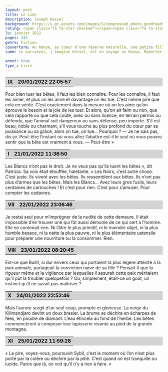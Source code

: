 ```yaml
--- 
layout: post
title: Le Lion
description: Joseph Kessel
background: https://i.gr-assets.com/images/S/compressed.photo.goodreads.com/books/1348788781i/1453138._UY630_SR1200,630_.jpg
rating: <span class="fa fa-star checked"></span><span class="fa fa-star checked"></span><span class="fa fa-star checked"></span><span class="fa fa-star checked"></span><span class="fa fa-star checked"></span>
lu: janvier 2022
pages: 243
genre: Fiction
couverture: Au Kenya, au coeur d'une réserve naturelle, une petite fille vit en contact étroit avec la nature et les animaux. Fasciné par l'étrange pouvoir qui permet à la jeune fille de communiquer avec le monde sauvage, le narrateur raconte la relation mystérieuse qu'elle a tissée avec un lion.
summ: Le narrateur, j'imagine Kessel, est en voyage au Kenya. Reporter et ecrivain il décrit ses aventures et ses découvertes du monde sauvage et civilisé. Près de Nairobi, il s'installe dans une demeure appartenant au gardien d'un parc royal sous le décret de la courounne anglaise. Lors de ses premières heures face à la splendeur du parc, avec le regard figé sur l'abreuvoir et les animaux ensemble en paix, sous le décor du Klimondjaro, il rencontre une petite fille, Patricia, avec ses deux animaux de compagnies sauvages. Patricia, fille de Johm Bullit, gérant du parc et ancien grand braquannier, et Sybil, disputée entre son amour pour son homme et sa fille et sa peur de l'environnement dans lequel grandit sa fille, se fait rapidement amis avec le narrateur et lui promet de faire découvrir les plus belles beautés du parc. On apprend vite l'incroyable relation entre le grand lion King, roi du parc, et la petite Patricia. C'est elle, avec sa famille, qui s'en ont occupé quand il était encore un lionceau. Elle le commande, elle joue avec, elle décide qui peut s'en approcher. King heureux de sa présence ne fait qu'obéir et d'adapter sa force à celle de Patricia. Kessel est un element adouciseur dans cette famille en pleine crise due à la peur de Sybil pour son enfant dans cet environnement hostil et par le grand amour qui les unis mais qui les empèche de se diviser entre eux. Lorsque les Maasaï, tribu tuese de lions lors de cerémonies de passage de morane, jeune adulte, vers l'age adulte font leur entrée en scène, on comprend vite que l'on assistera bientôt à un drame. Ouriounga, un des jeunes moranes et sous la tutelle du chef de la tribu, ancien grand tueur de lion, apprend vite la relation très spéciale entre King et Patricia. Croyant à un lien de paternité et éprouvant une admiration pour la fillette de 10 ans il la demande en marriage. Patricia, pour qui la vie avec King est un jeu, invite le morane à voir King. Seulement, après sa rencontre avec King, Patricia lui défie de venir seul contre son lion. Comprenant trop tard que son jeu allait trop loin quand elle apperçoit le morane s'approcher avec sa lance le lion, elle le supplie d'arrêter sa folie. Le morane attaque et la fillette de par son grand amour pour King ordonne au lion d'attaquer Ouriounga. C'est alors que Bullit arrive avec son fidèle compagnon et grand traqueur. L'obligation de protéger les humains avant les bêtes, oblige Bullit, bien qu'avec grande tristesse et rancoeur envers le morane, d'abbatre King. Patricia, témoin de cette horible scène ne peut pardonner son père et demande à Kessel de l'emporter avec lui à Nairobi pour y rejoindre un orphelinat - ce que Sybil avait toujours secrètement voulu. 

annot: true
type_: Livre
---
```


<div>
<table border="0" width="100%" cellspacing="2" cellpadding="0" bgcolor="#d3d3d3">
<tbody><tr>
<td bgcolor="transparent">
<p style="margin-top: 0px; margin-bottom: 0px; margin-left: 0px; margin-right: 0px; text-indent: 0px"><strong style="color: #000000; background-color: transparent">IX</strong></p></td>
<td bgcolor="transparent">
<p style="margin-top: 0px; margin-bottom: 0px; margin-left: 0px; margin-right: 0px; text-indent: 0px"><strong style="color: #000000; background-color: transparent">20/01/2022 22:05:57</strong></p></td></tr></tbody></table>
<p>Pour bien tuer les bêtes, il faut les bien connaître. Pour les connaître, il faut les aimer, et plus on les aime et davantage on les tue. C’est même pire que cela en vérité. C’est exactement dans la mesure où on les aime qu’on éprouve le besoin et la joie de les tuer. Et alors, qu’on ait faim ou non, que cela rapporte ou que cela coûte, avec ou sans licence, en terrain permis ou défendu, que l’animal soit dangereux ou sans défense, peu importe. S’il est beau, noble ou charmant, s’il vous touche au plus profond du cœur par sa puissance ou sa grâce, alors on tue, on tue… Pourquoi ? — Je ne sais pas, dis-je. Peut-être l’instant où vous allez l’abattre est-il le seul où vous pouvez sentir que la bête est vraiment à vous. — Peut-être »</p>
 
<table border="0" width="100%" cellspacing="2" cellpadding="0" bgcolor="#d3d3d3">
<tbody><tr>
<td bgcolor="transparent">
<p style="margin-top: 0px; margin-bottom: 0px; margin-left: 0px; margin-right: 0px; text-indent: 0px"><strong style="color: #000000; background-color: transparent">I</strong></p></td>
<td bgcolor="transparent">
<p style="margin-top: 0px; margin-bottom: 0px; margin-left: 0px; margin-right: 0px; text-indent: 0px"><strong style="color: #000000; background-color: transparent">21/01/2022 11:36:50</strong></p></td></tr></tbody></table>
<p>Les Blancs n’ont pas le droit. Je ne veux pas qu’ils tuent les bêtes », dit Patricia. Sa voix était étouffée, haletante. « Les Noirs, c’est autre chose. C’est juste. Ils vivent avec les bêtes. Ils ressemblent aux bêtes. Ils n’ont pas plus d’armes que les bêtes. Mais les Blancs… Avec leurs gros fusils, leurs centaines de cartouches ! Et c’est pour rien. C’est pour s’amuser. Pour compter les cadavres.</p>
 
<table border="0" width="100%" cellspacing="2" cellpadding="0" bgcolor="#d3d3d3">
<tbody><tr>
<td bgcolor="transparent">
<p style="margin-top: 0px; margin-bottom: 0px; margin-left: 0px; margin-right: 0px; text-indent: 0px"><strong style="color: #000000; background-color: transparent">VII</strong></p></td>
<td bgcolor="transparent">
<p style="margin-top: 0px; margin-bottom: 0px; margin-left: 0px; margin-right: 0px; text-indent: 0px"><strong style="color: #000000; background-color: transparent">22/01/2022 23:06:46</strong></p></td></tr></tbody></table>
<p>Je restai seul pour m’imprégner de la nudité de cette demeure. Il était impossible d’en trouver une qui fût aussi démunie de ce qui sert à l’homme. Elle ne contenait rien. Ni l’âtre le plus primitif, ni le moindre objet, ni la plus humble besace, ni la natte la plus pauvre, ni le plus élémentaire ustensile pour préparer une nourriture ou la consommer. Rien.</p>
 
<table border="0" width="100%" cellspacing="2" cellpadding="0" bgcolor="#d3d3d3">
<tbody><tr>
<td bgcolor="transparent">
<p style="margin-top: 0px; margin-bottom: 0px; margin-left: 0px; margin-right: 0px; text-indent: 0px"><strong style="color: #000000; background-color: transparent">VIII</strong></p></td>
<td bgcolor="transparent">
<p style="margin-top: 0px; margin-bottom: 0px; margin-left: 0px; margin-right: 0px; text-indent: 0px"><strong style="color: #000000; background-color: transparent">23/01/2022 08:20:45</strong></p></td></tr></tbody></table>
<p>Est-ce que Bullit, si dur envers ceux qui portaient la plus légère atteinte à la paix animale, partageait la conviction naïve de sa fille ? Pensait-il que la rigueur même et la vigilance par lesquelles il assurait cette paix méritaient qu’il pût la troubler quelquefois ? Ou, simplement, était-ce un goût, un instinct qu’il ne savait pas maîtriser ?</p>
 
<table border="0" width="100%" cellspacing="2" cellpadding="0" bgcolor="#d3d3d3">
<tbody><tr>
<td bgcolor="transparent">
<p style="margin-top: 0px; margin-bottom: 0px; margin-left: 0px; margin-right: 0px; text-indent: 0px"><strong style="color: #000000; background-color: transparent">X</strong></p></td>
<td bgcolor="transparent">
<p style="margin-top: 0px; margin-bottom: 0px; margin-left: 0px; margin-right: 0px; text-indent: 0px"><strong style="color: #000000; background-color: transparent">24/01/2022 22:52:46</strong></p></td></tr></tbody></table>
<p>Mais l’aurore surgit d’un seul coup, prompte et glorieuse. La neige du Kilimandjaro devint un doux brasier. La brume se déchira en écharpes de fées, en poudre de diamant. L’eau étincela au fond de l’herbe. Les bêtes commencèrent à composer leur tapisserie vivante au pied de la grande montagne.</p>
 
<table border="0" width="100%" cellspacing="2" cellpadding="0" bgcolor="#d3d3d3">
<tbody><tr>
<td bgcolor="transparent">
<p style="margin-top: 0px; margin-bottom: 0px; margin-left: 0px; margin-right: 0px; text-indent: 0px"><strong style="color: #000000; background-color: transparent">XI</strong></p></td>
<td bgcolor="transparent">
<p style="margin-top: 0px; margin-bottom: 0px; margin-left: 0px; margin-right: 0px; text-indent: 0px"><strong style="color: #000000; background-color: transparent">25/01/2022 11:59:28</strong></p></td></tr></tbody></table>
<p>« Le pire, voyez-vous, poursuivit Sybil, c’est le moment où l’on n’est plus porté par la colère ou déchiré par la pitié. C’est quand on est tranquille ou lucide. Parce que là, on voit qu’il n’y a rien à faire. »</p>
 </div>
